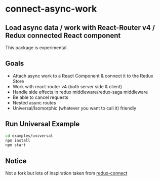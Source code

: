 # connect-async-work

## Load async data / work with React-Router v4 / Redux connected React component

This package is experimental. 

## Goals

- Attach async work to a React Component & connect it to the Redux Store
- Work with react-router v4 (both server side & client)
- Handle side effects in redux middleware/redux-saga middleware
- Be able to cancel requests
- Nested async routes
- Universal/Isomorphic (whatever you want to call it) friendly

Run Universal Example
---------------------

```sh
cd examples/universal
npm install
npm start
```

## Notice

Not a fork but lots of inspiration taken from [redux-connect](https://github.com/makeomatic/redux-connect)